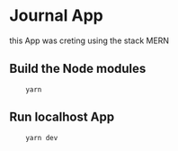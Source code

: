 # Journal App

this App was creting using the stack MERN

## Build the Node modules

```
    yarn

```
 
## Run localhost App 

```
    yarn dev

```

